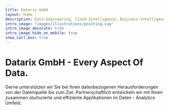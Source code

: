 ```yaml
---
title: Datarix GmbH
layout: home
description: Data-Engineering, Cloud-Intelligence, Business-Intelligence, Web, Beratung, und mehr
intro_image: "images/illustrations/pointing.svg"
intro_image_absolute: true
intro_image_hide_on_mobile: true
show_call_box: true
---
```


# Datarix GmbH - Every Aspect Of Data.

Gerne unterstützen wir Sie bei Ihren datenbezogenen Herausforderungen von der Datenquelle bis zum Ziel.
Partnerschaftlich entwickeln wir mit Ihnen zusammen sturturierte und effiziente Applikationen im Daten - Analytics Umfeld. 